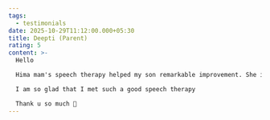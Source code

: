 ```yaml
---
tags:
  - testimonials
date: 2025-10-29T11:12:00.000+05:30
title: Deepti (Parent)
rating: 5
content: >-
  Hello

  Hima mam's speech therapy helped my son remarkable improvement. She is so nice lady and she know how she can work with his brain nd speech

  I am so glad that I met such a good speech therapy

  Thank u so much 💓
---
```

